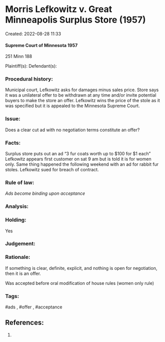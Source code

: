 # Morris Lefkowitz v. Great Minneapolis Surplus Store (1957)
Created: 2022-08-28 11:33

#### Supreme Court of Minnesota 1957

251 Minn 188

Plaintiff(s):
Defendant(s):

### Procedural history:
Municipal court, Lefkowitz asks for damages minus sales price. Store says it was a unilateral offer to be withdrawn at any time and/or invite potential buyers to make the store an offer. Lefkowitz wins the price of the stole as it was specified but it is appealed to the Minnesota Supreme Court. 

### Issue:
 Does a clear cut ad with no negotiation terms constitute an offer?

### Facts:
 Surplus store puts out an ad “3 fur coats worth up to $100 for $1 each” Lefkowitz appears first customer on sat 9 am but is told it is for women only. Same thing happened the following weekend with an ad for rabbit fur stoles. Lefkowitz sued for breach of contract. 


### Rule of law:
*Ads become binding upon acceptance*

### Analysis:

### Holding:
Yes

### Judgement:

### Rationale:
 If something is clear, definite, explicit, and nothing is open for negotiation, then it is an offer.

Was accepted before oral modification of house rules (women only rule)

### Tags:

#ads , #offer , #acceptance


## References:

1. 